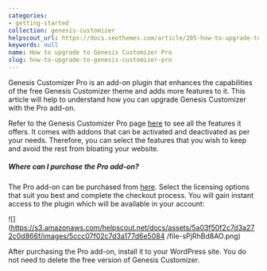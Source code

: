 ```yaml
---
categories:
- getting-started
collection: genesis-customizer
helpscout_url: https://docs.seothemes.com/article/205-how-to-upgrade-to-genesis-customizer-pro
keywords: null
name: How to upgrade to Genesis Customizer Pro
slug: how-to-upgrade-to-genesis-customizer-pro
---
```

Genesis Customizer Pro is an add-on plugin that enhances the capabilities of
the free Genesis Customizer theme and adds more features to it. This article
will help to understand how you can upgrade Genesis Customizer with the Pro
add-on.

Refer to the Genesis Customizer Pro page
[here](https://genesiscustomizer.com/pro/) to see all the features it offers.
It comes with addons that can be activated and deactivated as per your needs.
Therefore, you can select the features that you wish to keep and avoid the
rest from bloating your website.

##### Where can I purchase the Pro add-on?

The Pro add-on can be purchased from
[here](https://genesiscustomizer.com/pro/). Select the licensing options that
suit you best and complete the checkout process. You will gain instant access
to the plugin which will be available in your account:

![](https://s3.amazonaws.com/helpscout.net/docs/assets/5a03f50f2c7d3a272c0d866f/images/5ccc07f02c7d3a177d6e5084
/file-sPjRhBd8AO.png)

After purchasing the Pro add-on, install it to your WordPress site. You do not
need to delete the free version of Genesis Customizer.

